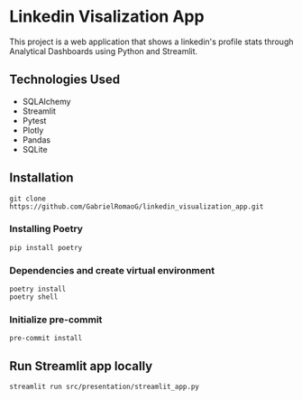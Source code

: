# Linkedin Visalization App

This project is a web application that shows a linkedin's profile stats through Analytical Dashboards using Python and Streamlit.

## Technologies Used

- SQLAlchemy
- Streamlit
- Pytest
- Plotly
- Pandas
- SQLite

## Installation

```
git clone https://github.com/GabrielRomaoG/linkedin_visualization_app.git
```
### Installing Poetry
```
pip install poetry
```

### Dependencies and create virtual environment
```
poetry install
poetry shell
```
### Initialize pre-commit
```
pre-commit install
```


## Run Streamlit app locally
```
streamlit run src/presentation/streamlit_app.py
```



